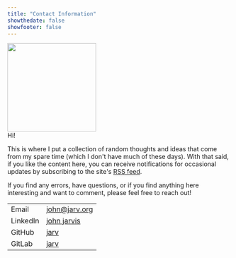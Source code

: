 ```yaml
---
title: "Contact Information"
showthedate: false
showfooter: false
---
```


<div class="about">
  <img style="width: 200px" src="/img/j.jpg" />
  <div class="text">
Hi!

This is where I put a collection of random thoughts and ideas that come from my spare time (which I don't have much of these days).
With that said, if you like the content here, you can receive notifications for occasional updates by subscribing to the site's [RSS feed](/index.xml).

If you find any errors, have questions, or if you find anything here interesting and want to comment, please feel free to reach out!

<table>
<tr><td>Email</td><td><a href="mailto:john@jarv.org">john@jarv.org</a></td></tr>
<tr><td>LinkedIn</td><td><a href="https://www.linkedin.com/in/john-jarvis-287a246/">john jarvis</a></td></tr>
<tr><td>GitHub</td><td><a href="https://github.com/jarv">jarv</a></td></tr>
<tr><td>GitLab</td><td><a href="https://gitlab.com/jarv">jarv</a></td></tr>
</table>
